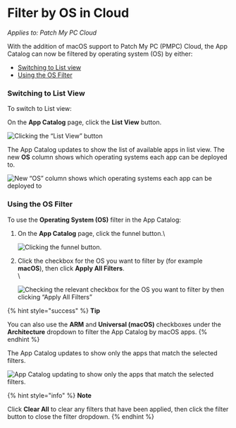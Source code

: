 # Filter by OS in Cloud

_Applies to: Patch My PC Cloud_

With the addition of macOS support to Patch My PC (PMPC) Cloud, the App Catalog can now be filtered by operating system (OS) by either:

* [Switching to List view](filter-by-os-in-cloud.md#switching-to-list-view)
* [Using the OS Filter](filter-by-os-in-cloud.md#using-the-os-filter)

### Switching to List View

To switch to List view:

On the **App Catalog** page, click the **List View** button.

![Clicking the “List View” button](../../_images/image%20%282279%29.png%20"Clicking%20the%20\"List%20View\"%20button")

The App Catalog updates to show the list of available apps in list view. The new **OS** column shows which operating systems each app can be deployed to.

![New “OS” column shows which operating systems each app can be deployed to](../../_images/image%20%282280%29.png%20"New%20\"OS\"%20column%20shows%20which%20operating%20systems%20each%20app%20can%20be%20deployed%20to")

### Using the OS Filter

To use the **Operating System (OS)** filter in the App Catalog:

1.  On the **App Catalog** page, click the funnel button.\


    ![Clicking the funnel button.](../../_images/image%20%282281%29.png%20"Clicking%20the%20funnel%20button.")


2.  Click the checkbox for the OS you want to filter by (for example **macOS**), then click **Apply All Filters**.\
    \


    ![Checking the relevant checkbox for the OS you want to filter by then clicking “Apply All Filters”](../../_images/image%20%28289%29.png%20"Checking%20the%20relevant%20checkbox%20for%20the%20OS%20you%20want%20to%20filter%20by%20then%20clicking%20\"Apply%20All%20Filters\"")

{% hint style="success" %}
**Tip**

You can also use the **ARM** and **Universal (macOS)** checkboxes under the **Architecture** dropdown to filter the App Catalog by macOS apps.
{% endhint %}

The App Catalog updates to show only the apps that match the selected filters.

![App Catalog updating to show only the apps that match the selected filters.](../../_images/image%20%28290%29.png%20"App%20Catalog%20updating%20to%20show%20only%20the%20apps%20that%20match%20the%20selected%20filters.")

{% hint style="info" %}
**Note**

Click **Clear All** to clear any filters that have been applied, then click the filter button to close the filter dropdown.
{% endhint %}
